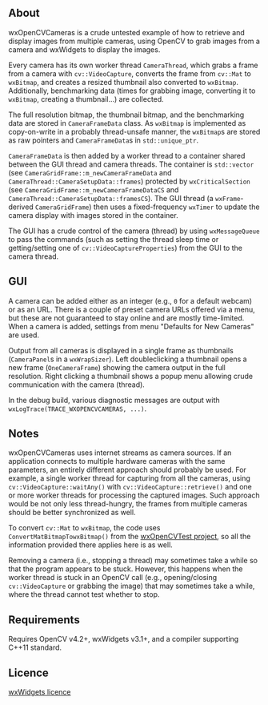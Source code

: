 About
---------

wxOpenCVCameras is a crude untested example of how to retrieve and display
images from multiple cameras, using OpenCV to grab images from a camera
and wxWidgets to display the images.

Every camera has its own worker thread `CameraThread`, which grabs a frame
from a camera with `cv::VideoCapture`, converts the frame from `cv::Mat`
to `wxBitmap`, and creates a resized thumbnail also converted to `wxBitmap`.
Additionally, benchmarking data (times for grabbing image, converting
it to `wxBitmap`, creating a thumbnail...) are collected.

The full resolution bitmap, the thumbnail bitmap, and the benchmarking data
are stored  in `CameraFrameData` class. As `wxBitmap` is implemented as
copy-on-write in a probably thread-unsafe manner, the `wxBitmap`s are stored
as raw pointers and `CameraFrameData`s in `std::unique_ptr`.

`CameraFrameData` is then added by a worker thread to a container
shared between the GUI thread and camera threads. The container is `std::vector`
(see `CameraGridFrame::m_newCameraFrameData` and `CameraThread::CameraSetupData::frames`) protected
by `wxCriticalSection` (see `CameraGridFrame::m_newCameraFrameDataCS`
and `CameraThread::CameraSetupData::framesCS`). The GUI thread (a `wxFrame`-derived `CameraGridFrame`)
then uses a fixed-frequency `wxTimer` to update the camera display with images stored
in the container.

The GUI has a crude control of the camera (thread) by using `wxMessageQueue` to pass
the commands (such as setting the thread sleep time or getting/setting one of
`cv::VideoCaptureProperties`) from the GUI to the camera thread.

GUI
---------
A camera can be added either as an integer (e.g., `0` for a default webcam) or as an URL.
There is a couple of preset camera URLs offered via a menu, but these are not guaranteed
to stay online and are mostly time-limited. When a camera is added, settings from menu
"Defaults for New Cameras" are used.

Output from all cameras is displayed in a single frame as thumbnails (`CameraPanel`s
in a `wxWrapSizer`). Left doubleclicking a thumbnail opens a new frame (`OneCameraFrame`)
showing the camera output in the full resolution. Right clicking a thumbnail shows 
a popup menu allowing crude communication with the camera (thread).

In the debug build, various diagnostic messages are output with `wxLogTrace(TRACE_WXOPENCVCAMERAS, ...)`.

Notes
---------
wxOpenCVCameras uses internet streams as camera sources. If an application connects to multiple
hardware cameras with the same parameters, an entirely different approach should probably be used.
For example, a single worker thread for capturing from all the cameras, using `cv::VideoCapture::waitAny()`
with `cv::VideoCapture::retrieve()` and one or more worker threads for processing the captured
images. Such approach would be not only less thread-hungry, the frames from multiple cameras
should be better synchronized as well.

To convert `cv::Mat` to `wxBitmap`, the code uses `ConvertMatBitmapTowxBitmap()` from the
[wxOpenCVTest project](https://github.com/PBfordev/wxopencvtest), so all the information
provided there applies here is as well.

Removing a camera (i.e., stopping a thread) may sometimes take a while so that the program
appears to be stuck. However, this happens when the worker thread is stuck in an OpenCV call
(e.g., opening/closing `cv::VideoCapture` or grabbing the image) that may sometimes take a while,
where the thread cannot test whether to stop.

Requirements
---------
Requires OpenCV v4.2+, wxWidgets v3.1+, and a compiler supporting C++11 standard.

Licence
---------
[wxWidgets licence](https://github.com/wxWidgets/wxWidgets/blob/master/docs/licence.txt)